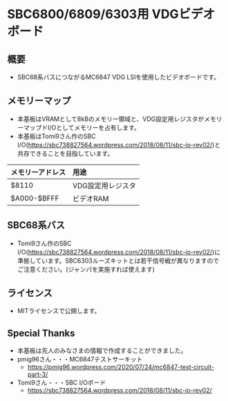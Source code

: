 # SBC6800/6809/6303用 VDGビデオボード

## 概要
- SBC68系バスにつながるMC6847 VDG LSIを使用したビデオボードです。

## メモリーマップ
- 本基板はVRAMとして8kBのメモリー領域と、VDG設定用レジスタがメモリーマップドI/Oとしてメモリーを占有します。
- 本基板はTomi9さん作のSBC I/O(https://sbc738827564.wordpress.com/2018/08/11/sbc-io-rev02/)と共存できることを目指しています。

|メモリーアドレス|用途|
|:---|:---|
|$8110|VDG設定用レジスタ|
|\$A000-\$BFFF|ビデオRAM|

## SBC68系バス
- Tomi9さん作のSBC I/O(https://sbc738827564.wordpress.com/2018/08/11/sbc-io-rev02/)に準拠しています。SBC6303ルーズキットとは若干信号戦が異なりますのでご注意ください。(ジャンパを実施すれば使えます)

## ライセンス
- MITライセンスで公開します。

## Special Thanks
- 本基板は先人のみなさまの情報で作成することができました。
- pmig96さん・・・MC6847テストサーキット
  - https://pmig96.wordpress.com/2020/07/24/mc6847-test-circuit-part-3/
- Tomi9さん・・・SBC I/Oボード
  - https://sbc738827564.wordpress.com/2018/08/11/sbc-io-rev02/

